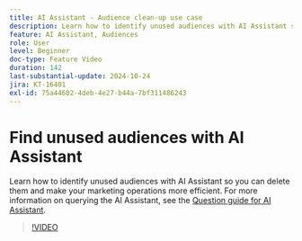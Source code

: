 ```yaml
---
title: AI Assistant - Audience clean-up use case
description: Learn how to identify unused audiences with AI Assistant so you can delete them and make your marketing operations more efficient.
feature: AI Assistant, Audiences
role: User
level: Beginner
doc-type: Feature Video
duration: 142
last-substantial-update: 2024-10-24
jira: KT-16401
exl-id: 75a44602-4deb-4e27-b44a-7bf311486243
---
```

# Find unused audiences with AI Assistant

Learn how to identify unused audiences with AI Assistant so you can delete them and make your marketing operations more efficient. For more information on querying the AI Assistant, see the [Question guide for AI Assistant](https://experienceleague.adobe.com/en/docs/experience-platform/ai-assistant/questions).

>[!VIDEO](https://video.tv.adobe.com/v/3435532/?learn=on)
